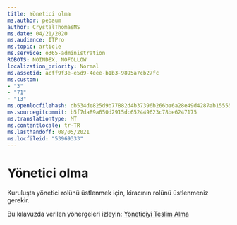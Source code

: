 ```yaml
---
title: Yönetici olma
ms.author: pebaum
author: CrystalThomasMS
ms.date: 04/21/2020
ms.audience: ITPro
ms.topic: article
ms.service: o365-administration
ROBOTS: NOINDEX, NOFOLLOW
localization_priority: Normal
ms.assetid: acff9f3e-e5d9-4eee-b1b3-9895a7cb27fc
ms.custom:
- "3"
- "71"
- "13"
ms.openlocfilehash: db534de825d9b77882d4b37396b266ba6a28e49d4287ab1555500b4e54d8c10b
ms.sourcegitcommit: b5f7da89a650d2915dc652449623c78be6247175
ms.translationtype: MT
ms.contentlocale: tr-TR
ms.lasthandoff: 08/05/2021
ms.locfileid: "53969333"
---
```

# <a name="become-an-admin"></a>Yönetici olma

Kuruluşta yönetici rolünü üstlenmek için, kiracının rolünü üstlenmeniz gerekir.
  
Bu kılavuzda verilen yönergeleri izleyin: [Yöneticiyi Teslim Alma](https://docs.microsoft.com/azure/active-directory/users-groups-roles/domains-admin-takeover)